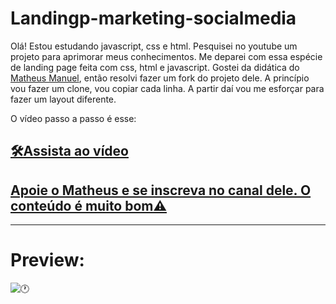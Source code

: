 # Landingp-marketing-socialmedia

Olá! Estou estudando javascript, css e html. Pesquisei no youtube um projeto para aprimorar meus conhecimentos. Me deparei com essa espécie de landing page feita com css, html e javascript. Gostei da didática do [Matheus Manuel](https://www.youtube.com/channel/UCxKIsX5OXyyNWVmomuDc-LA?sub_confirmation=1), então resolvi fazer um fork do projeto dele. A princípio vou fazer um clone, vou copiar cada linha. A partir daí vou me esforçar para fazer um layout diferente.

O vídeo passo a passo é esse: 
## [🛠Assista ao vídeo](https://www.youtube.com/watch?v=7-orzsht98k)

## [Apoie o Matheus e se inscreva no canal dele. O conteúdo é muito bom⚠](https://www.youtube.com/channel/UCxKIsX5OXyyNWVmomuDc-LA?sub_confirmation=1)

____

# Preview:
![🕐](/img1.png)
